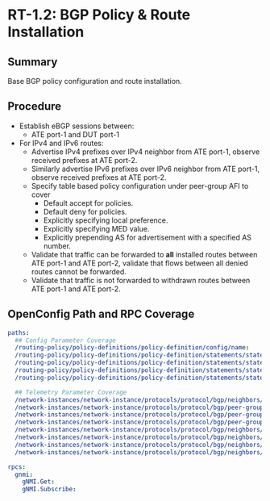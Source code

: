 # RT-1.2: BGP Policy & Route Installation

## Summary

Base BGP policy configuration and route installation.

## Procedure

*   Establish eBGP sessions between:
    *   ATE port-1 and DUT port-1
*   For IPv4 and IPv6 routes:
    *   Advertise IPv4 prefixes over IPv4 neighbor from ATE port-1, observe received prefixes at ATE port-2.
    *   Similarly advertise IPv6 prefixes over IPv6 neighbor from ATE port-1, observe received prefixes at ATE port-2.
    *   Specify table based policy configuration under peer-group AFI to cover
        *   Default accept for policies.
        *   Default deny for policies.
        *   Explicitly specifying local preference.
        *   Explicitly specifying MED value.
        *   Explicitly prepending AS for advertisement with a specified AS
            number.
    *   Validate that traffic can be forwarded to **all** installed routes
        between ATE port-1 and ATE port-2, validate that flows between all
        denied routes cannot be forwarded.
    *   Validate that traffic is not forwarded to withdrawn routes between ATE
        port-1 and ATE port-2.

## OpenConfig Path and RPC Coverage
```yaml
paths:
  ## Config Parameter Coverage
  /routing-policy/policy-definitions/policy-definition/config/name:
  /routing-policy/policy-definitions/policy-definition/statements/statement/actions/bgp-actions/config/set-local-pref:
  /routing-policy/policy-definitions/policy-definition/statements/statement/actions/bgp-actions/config/set-med:
  /routing-policy/policy-definitions/policy-definition/statements/statement/actions/bgp-actions/set-as-path-prepend/config/repeat-n:
  /routing-policy/policy-definitions/policy-definition/statements/statement/actions/bgp-actions/set-as-path-prepend/config/asn:

  ## Telemetry Parameter Coverage
  /network-instances/network-instance/protocols/protocol/bgp/neighbors/neighbor:
  /network-instances/network-instance/protocols/protocol/bgp/peer-groups/peer-group:
  /network-instances/network-instance/protocols/protocol/bgp/peer-groups/peer-group/afi-safis/afi-safi/apply-policy/state/export-policy:
  /network-instances/network-instance/protocols/protocol/bgp/peer-groups/peer-group/afi-safis/afi-safi/apply-policy/state/import-policy:
  /network-instances/network-instance/protocols/protocol/bgp/neighbors/neighbor/afi-safis/afi-safi/state/prefixes/installed:
  /network-instances/network-instance/protocols/protocol/bgp/neighbors/neighbor/afi-safis/afi-safi/state/prefixes/received:
  /network-instances/network-instance/protocols/protocol/bgp/neighbors/neighbor/afi-safis/afi-safi/state/prefixes/received-pre-policy:
  /network-instances/network-instance/protocols/protocol/bgp/neighbors/neighbor/afi-safis/afi-safi/state/prefixes/sent:

rpcs:
  gnmi:
    gNMI.Get:
    gNMI.Subscribe:

```
